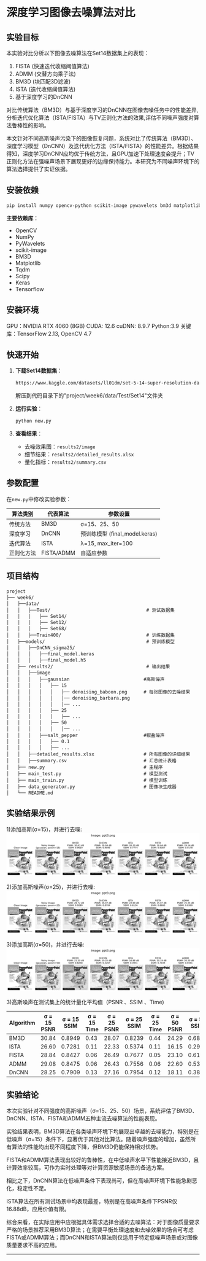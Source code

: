 # **深度学习图像去噪算法对比**

## 实验目标
本实验对比分析以下图像去噪算法在Set14数据集上的表现：
1. FISTA (快速迭代收缩阈值算法)
2. ADMM (交替方向乘子法) 
3. BM3D (块匹配3D滤波)
4. ISTA (迭代收缩阈值算法)
5. 基于深度学习的DnCNN

对比传统算法（BM3D）与基于深度学习的DnCNN在图像去噪任务中的性能差异,分析迭代优化算法（ISTA/FISTA）与TV正则化方法的效果,评估不同噪声强度对算法鲁棒性的影响。

本文针对不同高斯噪声污染下的图像恢复问题，系统对比了传统算法（BM3D）、深度学习模型（DnCNN）及迭代优化方法（ISTA/FISTA）的性能差异。根据结果得知，深度学习DnCNN应均优于传统方法，且GPU加速下处理速度会提升；TV正则化方法在强噪声场景下展现更好的边缘保持能力。本研究为不同噪声环境下的算法选择提供了实证依据。

##  安装依赖
```bash
pip install numpy opencv-python scikit-image pywavelets bm3d matplotlib tqdm scipy keras tensorflow
```
**主要依赖库**：
- OpenCV
- NumPy
- PyWavelets
- scikit-image
- BM3D
- Matplotlib
- Tqdm
- Scipy
- Keras
- Tensorflow

##  安装环境
GPU：NVIDIA RTX 4060 (8GB)
CUDA: 12.6
cuDNN: 8.9.7
Python:3.9
关键库：TensorFlow 2.13, OpenCV 4.7


##  快速开始
1. **下载Set14数据集**：
   ```bash
   https://www.kaggle.com/datasets/ll01dm/set-5-14-super-resolution-dataset
   ```
   解压到代码目录下的"project/week6/data/Test/Set14"文件夹
   

3. **运行实验**：
   ```python
   python new.py
   ```

4. **查看结果**：
   - 去噪效果图：`results2/image`
   - 细节结果：`results2/detailed_results.xlsx`
   - 量化指标：`results2/summary.csv`


##  参数配置
在`new.py`中修改实验参数：

| 算法类别  | 代表算法 | 参数设置                      | 
|-------|------|---------------------------|
| 传统方法  | BM3D | σ=15、25、50                | 
| 深度学习  | DnCNN | 预训练模型 (final_model.keras) | 
| 迭代算法  | ISTA | λ=15, max_iter=100        | 
| 正则化方法 | FISTA/ADMM | 自适应参数                     | 



##  项目结构
```
project
├── week6/
│   ├──data/
│   │   ├──Test/                                   # 测试数据集
│   │   │   ├── Set14/                           
│   │   │   ├── Set12/
│   │   │   ├── Set68/
│   │   ├──Train400/                               # 训练数据集
│   ├──models/                                     # 预训练模型
│   │   ├──DnCNN_sigma25/  
│   │   │   ├──final_model.keras
│   │   │   ├──final_model.h5
│   ├── results2/                                  # 输出结果
│   │   ├──image
│   │   │   ├──gaussian                           #高斯噪声
│   │   │   │   ├── 15
│   │   │   │   │   ├── denoising_baboon.png      # 每张图像的去噪结果
│   │   │   │   │   │── denoising_barbara.png             
│   │   │   │   │   │── ...
│   │   │   │   ├── 25
│   │   │   │   │   ├── ...
│   │   │   │   ├── 50
│   │   │   │   │   │── ...
│   │   │   ├──salt_pepper                        #椒盐噪声
│   │   │   │   ├── 0.1
│   │   │   │   ├── ...
│   │   ├──detailed_results.xlsx                  # 所有图像的详细结果
│   │   ├──summary.csv                            # 汇总统计表格         
│   ├── new.py                                    # 主程序   
│   ├── main_test.py                              # 模型测试
│   ├── main_train.py                             # 模型训练
│   ├── data_generator.py                         # 图像块生成器
│   └── README.md                 
```

##  实验结果示例

1)添加高斯(σ=15)，并进行去噪:
![添加高斯噪声](https://github.com/Zxq-hub1/Research-Training/blob/main/week6/results/15_denoising_ppt3.png?raw=true)

2)添加高斯噪声(σ=25)，并进行去噪:
![添加高斯噪声](https://github.com/Zxq-hub1/Research-Training/blob/main/week6/results/25_denoising_ppt3.png?raw=true)

3)添加高斯(σ=50)，并进行去噪:
![添加椒盐噪声](https://github.com/Zxq-hub1/Research-Training/blob/main/week6/results/50_denoising_ppt3.png?raw=true)

3)高斯噪声在测试集上的统计量化平均值（PSNR 、SSIM 、Time)

| Algorithm | σ = 15 PSNR | σ = 15 SSIM | σ = 15 Time | σ = 25 PSNR | σ = 25 SSIM | σ = 25 Time | σ = 50 PSNR | σ = 50 SSIM | σ = 50 Time |
|-----------|------------|------------|------------|------------|------------|------------|------------|------------|------------|
| BM3D      | 30.84      | 0.8949     | 0.43       | 28.07      | 0.8239     | 0.44       | 24.29      | 0.6879     | 0.44       |
| ISTA      | 26.60      | 0.7281     | 0.11       | 22.33      | 0.5374     | 0.11       | 16.15      | 0.2912     | 0.11       |
| FISTA     | 28.84      | 0.8427     | 0.06       | 26.49      | 0.7677     | 0.05       | 23.10      | 0.6179     | 0.04       |
| ADMM      | 29.08      | 0.8475     | 0.06       | 26.43      | 0.7556     | 0.06       | 22.60      | 0.5374     | 0.11       |
| DnCNN     | 28.25      | 0.7909     | 0.13       | 27.16      | 0.7954     | 0.12       | 18.11      | 0.3827     | 0.12       |


##  实验结论

本次实验针对不同强度的高斯噪声（σ=15、25、50）场景，系统评估了BM3D、DnCNN、ISTA、FISTA和ADMM五种主流去噪算法的性能表现。

实验结果表明，BM3D算法在各类噪声环境下均展现出卓越的去噪能力，特别是在低噪声（σ=15）条件下，显著优于其他对比算法。随着噪声强度的增加，虽然所有算法的性能均出现不同程度下降，但BM3D仍能保持相对优势。

FISTA和ADMM算法表现出较好的鲁棒性，在中低噪声水平下性能接近BM3D，且计算效率较高，可作为实时处理等对计算资源敏感场景的备选方案。

相比之下，DnCNN算法在低噪声条件下表现尚可，但在高噪声环境下性能急剧恶化，稳定性不足。

ISTA算法在所有测试场景中均表现最差，特别是在高噪声条件下PSNR仅16.88dB，应用价值有限。

综合来看，在实际应用中应根据具体需求选择合适的去噪算法：对于图像质量要求严格的场景推荐采用BM3D算法；在需要平衡处理速度和去噪效果的场合可考虑FISTA或ADMM算法；而DnCNN和ISTA算法则仅适用于特定低噪声场景或对图像质量要求不高的应用。


---


